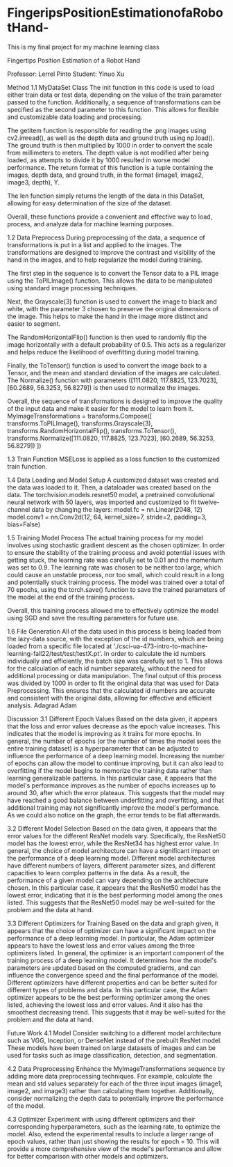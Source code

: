 # FingeripsPositionEstimationofaRobotHand-
This is my final project for my machine learning class


Fingertips Position Estimation of a Robot Hand 

Professor: Lerrel Pinto
Student: Yinuo Xu

Method
1.1 MyDataSet Class
The init function in this code is used to load either train data or test data, depending on the value of the train parameter passed to the function. Additionally, a sequence of transformations can be specified as the second parameter to this function. This allows for flexible and customizable data loading and processing.

The getitem function is responsible for reading the .png images using cv2.imread(), as well as the depth data and ground truth using np.load(). The ground truth is then multiplied by 1000 in order to convert the scale from millimeters to meters. The depth value is not modified after being loaded, as attempts to divide it by 1000 resulted in worse model performance. The return format of this function is a tuple containing the images, depth data, and ground truth, in the format (image1, image2, image3, depth), Y.

The len function simply returns the length of the data in this DataSet, allowing for easy determination of the size of the dataset.

Overall, these functions provide a convenient and effective way to load, process, and analyze data for machine learning purposes.

1.2 Data Preprocess
During preprocessing of the data, a sequence of transformations is put in a list and applied to the images. The transformations are designed to improve the contrast and visibility of the hand in the images, and to help regularize the model during training.

The first step in the sequence is to convert the Tensor data to a PIL image using the ToPILImage() function. This allows the data to be manipulated using standard image processing techniques.

Next, the Grayscale(3) function is used to convert the image to black and white, with the parameter 3 chosen to preserve the original dimensions of the image. This helps to make the hand in the image more distinct and easier to segment.

The RandomHorizontalFlip() function is then used to randomly flip the image horizontally with a default probability of 0.5. This acts as a regularizer and helps reduce the likelihood of overfitting during model training.

Finally, the ToTensor() function is used to convert the image back to a Tensor, and the mean and standard deviation of the images are calculated. The Normalize() function with parameters ([111.0820, 117.8825, 123.7023], [60.2689, 56.3253, 56.8279]) is then used to normalize the images.

Overall, the sequence of transformations is designed to improve the quality of the input data and make it easier for the model to learn from it.
MyImageTransformations = transforms.Compose([
    transforms.ToPILImage(),
    transforms.Grayscale(3),
    transforms.RandomHorizontalFlip(),
    transforms.ToTensor(),
    transforms.Normalize([111.0820, 117.8825, 123.7023], 
                           [60.2689, 56.3253, 56.8279])
])

1.3 Train Function
MSELoss is applied as a loss function to the customized train function.

1.4 Data Loading and Model Setup
A customized dataset was created and the data was loaded to it. Then, a dataloader was created based on the data. The torchvision.models.resnet50 model, a pretrained convolutional neural network with 50 layers, was imported and customized to fit twelve-channel data by changing the layers:
model.fc = nn.Linear(2048, 12)
model.conv1 = nn.Conv2d(12, 64, kernel_size=7, stride=2, padding=3, bias=False)

1.5 Training Model Process
The actual training process for my model involves using stochastic gradient descent as the chosen optimizer. In order to ensure the stability of the training process and avoid potential issues with getting stuck, the learning rate was carefully set to 0.01 and the momentum was set to 0.9. The learning rate was chosen to be neither too large, which could cause an unstable process, nor too small, which could result in a long and potentially stuck training process. The model was trained over a total of 70 epochs, using the torch.save() function to save the trained parameters of the model at the end of the training process.

Overall, this training process allowed me to effectively optimize the model using SGD and save the resulting parameters for future use.

1.6 File Generation
All of the data used in this process is being loaded from the lazy-data source, with the exception of the id numbers, which are being loaded from a specific file located at './csci-ua-473-intro-to-machine-learning-fall22/test/test/testX.pt'. In order to calculate the id numbers individually and efficiently, the batch size was carefully set to 1. This allows for the calculation of each id number separately, without the need for additional processing or data manipulation. The final output of this process was divided by 1000 in order to fit the original data that was used for Data Preprocessing. This ensures that the calculated id numbers are accurate and consistent with the original data, allowing for effective and efficient analysis.                                Adagrad                               Adam

Discussion
3.1 Different Epoch Values
Based on the data given, it appears that the loss and error values decrease as the epoch value increases. This indicates that the model is improving as it trains for more epochs.
In general, the number of epochs (or the number of times the model sees the entire training dataset) is a hyperparameter that can be adjusted to influence the performance of a deep learning model. Increasing the number of epochs can allow the model to continue improving, but it can also lead to overfitting if the model begins to memorize the training data rather than learning generalizable patterns.
In this particular case, it appears that the model's performance improves as the number of epochs increases up to around 30, after which the error plateaus. This suggests that the model may have reached a good balance between underfitting and overfitting, and that additional training may not significantly improve the model's performance. As we could also notice on the graph, the error tends to be flat afterwards.

3.2 Different Model Selection
Based on the data given, it appears that the error values for the different ResNet models vary. Specifically, the ResNet50 model has the lowest error, while the ResNet34 has highest error value.
In general, the choice of model architecture can have a significant impact on the performance of a deep learning model. Different model architectures have different numbers of layers, different parameter sizes, and different capacities to learn complex patterns in the data. As a result, the performance of a given model can vary depending on the architecture chosen.
In this particular case, it appears that the ResNet50 model has the lowest error, indicating that it is the best performing model among the ones listed. This suggests that the ResNet50 model may be well-suited for the problem and the data at hand.

3.3 Different Optimizers for Training
Based on the data and graph given, it appears that the choice of optimizer can have a significant impact on the performance of a deep learning model. In particular, the Adam optimizer appears to have the lowest loss and error values among the three optimizers listed.
In general, the optimizer is an important component of the training process of a deep learning model. It determines how the model's parameters are updated based on the computed gradients, and can influence the convergence speed and the final performance of the model. Different optimizers have different properties and can be better suited for different types of problems and data.
In this particular case, the Adam optimizer appears to be the best performing optimizer among the ones listed, achieving the lowest loss and error values. And it also has the smoothest decreasing trend. This suggests that it may be well-suited for the problem and the data at hand.


Future Work
4.1 Model
Consider switching to a different model architecture such as VGG, Inception, or DenseNet instead of the prebuilt ResNet model. These models have been trained on large datasets of images and can be used for tasks such as image classification, detection, and segmentation.

4.2 Data Preprocessing
Enhance the MyImageTransformations sequence by adding more data preprocessing techniques. For example, calculate the mean and std values separately for each of the three input images (image1, image2, and image3) rather than calculating them together. Additionally, consider normalizing the depth data to potentially improve the performance of the model.

4.3 Optimizer
Experiment with using different optimizers and their corresponding hyperparameters, such as the learning rate, to optimize the model. Also, extend the experimental results to include a larger range of epoch values, rather than just showing the results for epoch = 10. This will provide a more comprehensive view of the model's performance and allow for better comparison with other models and optimizers.




